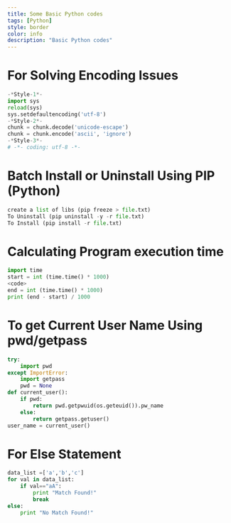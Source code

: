 ```yaml
---
title: Some Basic Python codes
tags: [Python]
style: border
color: info
description: "Basic Python codes"
---
```



# For Solving Encoding Issues

```python
-*Style-1*-
import sys
reload(sys)
sys.setdefaultencoding('utf-8')
-*Style-2*-
chunk = chunk.decode('unicode-escape')
chunk = chunk.encode('ascii', 'ignore')
-*Style-3*-
# -*- coding: utf-8 -*-
```
# Batch Install or Uninstall Using PIP (Python)

```python
create a list of libs (pip freeze > file.txt)
To Uninstall (pip uninstall -y -r file.txt)
To Install (pip install -r file.txt)
```
# Calculating Program execution time
```python
import time
start = int (time.time() * 1000)
<code>
end = int (time.time() * 1000)
print (end - start) / 1000
```

# To get Current User Name Using pwd/getpass

```python
try:
    import pwd
except ImportError:
    import getpass
    pwd = None
def current_user():
    if pwd:
        return pwd.getpwuid(os.geteuid()).pw_name
    else:
        return getpass.getuser()
user_name = current_user()
```

# For Else Statement
```python
data_list =['a','b','c']
for val in data_list:
    if val=="aA":
        print "Match Found!"
        break
else:
    print "No Match Found!"
```
